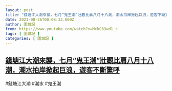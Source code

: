 ```yaml
---
layout: post
title: "錢塘江大潮來襲，七月“鬼王潮”壯觀比肩八月十八潮，潮水拍岸掀起巨浪，遊客不斷驚呼"
date: 2021-08-26T00:08:33.000Z
author: 圍城記
from: https://www.youtube.com/watch?v=MckC63wd1_c
tags: [ 圍城記 ]
categories: [ 圍城記 ]
---
```

<!--1629936513000-->
[錢塘江大潮來襲，七月“鬼王潮”壯觀比肩八月十八潮，潮水拍岸掀起巨浪，遊客不斷驚呼](https://www.youtube.com/watch?v=MckC63wd1_c)
------

<div>
#錢塘江大潮 #潮水 #鬼王潮
</div>
